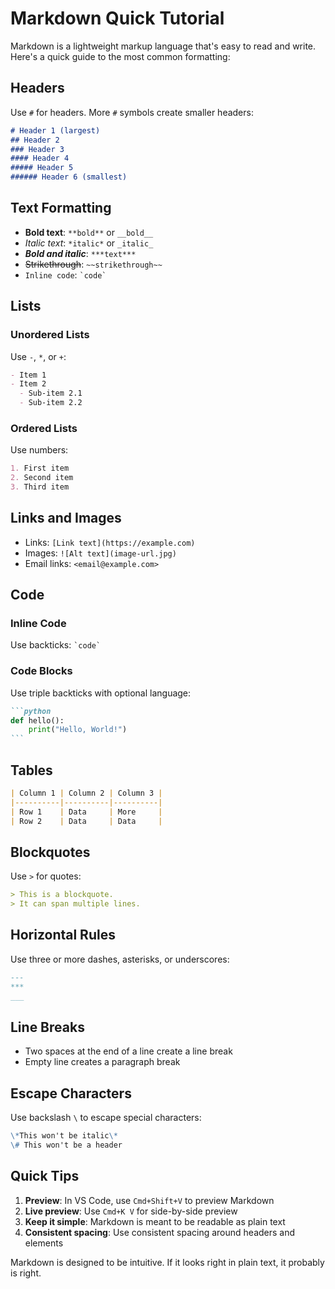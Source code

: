 # Markdown Quick Tutorial

Markdown is a lightweight markup language that's easy to read and write. Here's a quick guide to the most common formatting:

## Headers

Use `#` for headers. More `#` symbols create smaller headers:

```markdown
# Header 1 (largest)
## Header 2
### Header 3
#### Header 4
##### Header 5
###### Header 6 (smallest)
```

## Text Formatting

- **Bold text**: `**bold**` or `__bold__`
- *Italic text*: `*italic*` or `_italic_`
- ***Bold and italic***: `***text***`
- ~~Strikethrough~~: `~~strikethrough~~`
- `Inline code`: `` `code` ``

## Lists

### Unordered Lists
Use `-`, `*`, or `+`:
```markdown
- Item 1
- Item 2
  - Sub-item 2.1
  - Sub-item 2.2
```

### Ordered Lists
Use numbers:
```markdown
1. First item
2. Second item
3. Third item
```

## Links and Images

- Links: `[Link text](https://example.com)`
- Images: `![Alt text](image-url.jpg)`
- Email links: `<email@example.com>`

## Code

### Inline Code
Use backticks: `` `code` ``

### Code Blocks
Use triple backticks with optional language:
````markdown
```python
def hello():
    print("Hello, World!")
```
````

## Tables

```markdown
| Column 1 | Column 2 | Column 3 |
|----------|----------|----------|
| Row 1    | Data     | More     |
| Row 2    | Data     | Data     |
```

## Blockquotes

Use `>` for quotes:
```markdown
> This is a blockquote.
> It can span multiple lines.
```

## Horizontal Rules

Use three or more dashes, asterisks, or underscores:
```markdown
---
***
___
```

## Line Breaks

- Two spaces at the end of a line create a line break
- Empty line creates a paragraph break

## Escape Characters

Use backslash `\` to escape special characters:
```markdown
\*This won't be italic\*
\# This won't be a header
```

## Quick Tips

1. **Preview**: In VS Code, use `Cmd+Shift+V` to preview Markdown
2. **Live preview**: Use `Cmd+K V` for side-by-side preview
3. **Keep it simple**: Markdown is meant to be readable as plain text
4. **Consistent spacing**: Use consistent spacing around headers and elements

Markdown is designed to be intuitive.  If it looks right in plain text, it probably is right.